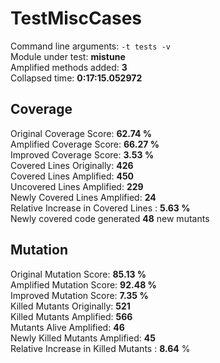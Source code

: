 



# TestMiscCases
  
Command line arguments: `-t tests -v`  
Module under test: **mistune**  
Amplified methods added: **3**  
Collapsed time: **0:17:15.052972**
## Coverage
  
Original Coverage Score: **62.74 %**  
Amplified Coverage Score: **66.27 %**  
Improved Coverage Score: **3.53 %**  
Covered Lines Originally: **426**  
Covered Lines Amplified: **450**  
Uncovered Lines Amplified: **229**  
Newly Covered Lines Amplified: **24**  
Relative Increase in Covered Lines : **5.63 %**  
Newly covered code generated **48** new mutants
## Mutation
  
Original Mutation Score: **85.13 %**  
Amplified Mutation Score: **92.48 %**  
Improved Mutation Score: **7.35 %**  
Killed Mutants Originally: **521**  
Killed Mutants Amplified: **566**  
Mutants Alive Amplified: **46**  
Newly Killed Mutants Amplified: **45**  
Relative Increase in Killed Mutants : **8.64** %
